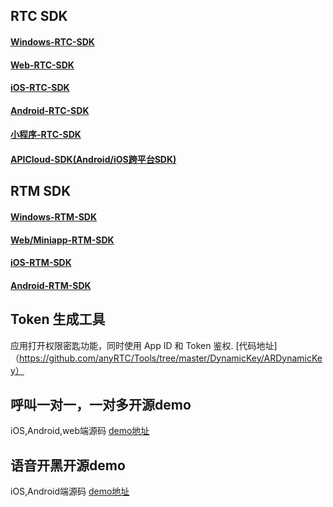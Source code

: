 ## RTC SDK
#### [Windows-RTC-SDK](https://github.com/anyRTC/ArWinSDK)
#### [Web-RTC-SDK](https://github.com/anyRTC/ArWebSDK)
#### [iOS-RTC-SDK](https://github.com/anyRTC/AriOSSDK)
#### [Android-RTC-SDK](https://github.com/anyRTC/ArAndroidSDK)
#### [小程序-RTC-SDK](https://github.com/anyRTC/ArMiniappSDK)
#### [APICloud-SDK(Android/iOS跨平台SDK)](https://github.com/anyRTC/ARtcSdkForAPICloud)


## RTM SDK
#### [Windows-RTM-SDK](https://github.com/anyRTC/ArRTM-Win)
#### [Web/Miniapp-RTM-SDK](https://github.com/anyRTC/ArRTM-Web)
#### [iOS-RTM-SDK](https://github.com/anyRTC/ArRTM-iOS)
#### [Android-RTM-SDK](https://github.com/anyRTC/ArRTM-Android)


## Token 生成工具
应用打开权限密匙功能，同时使用 App ID 和 Token 鉴权.
[代码地址]（https://github.com/anyRTC/Tools/tree/master/DynamicKey/ARDynamicKey）

## 呼叫一对一，一对多开源demo
iOS,Android,web端源码
[demo地址](https://github.com/anyRTC-UseCase/ARCall)

## 语音开黑开源demo
iOS,Android端源码
[demo地址](https://github.com/anyRTC-UseCase/ARChatRoom)
